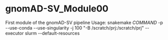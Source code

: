 # gnomAD-SV_Module00
First module of the gnomAD-SV pipeline
Usage:
snakemake *COMMAND* -p --use-conda --use-singularity -j 100 "-B /scratch/prj:/scratch/prj" --executor slurm --default-resources
